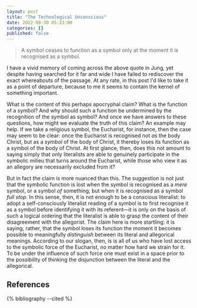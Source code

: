 ```yaml
---
layout: post
title: "The Technological Unconscious"
date: 2022-08-30 05:23:00
categories: []
published: false
---
```


> A symbol ceases to function as a symbol only at the moment it is recognised as a symbol.

I have a vivid memory of coming across the above quote in Jung, yet despite having searched for it far and wide I have failed to rediscover the exact whereabouts of the passage. At any rate, in this post I'd like to take it as a point of departure, because to me it seems to contain the kernel of something important.

What is the content of this perhaps apocryphal claim? What is the function of a symbol? And why should such a function be undermined by the recognition of the symbol as symbol? And once we have answers to these questions, how might we evaluate the truth of this claim? An example may help. If we take a religious symbol, the Eucharist, for instance, then the case may seem to be clear: once the Eucharist is recognised not _as_ the body Christ, but as a _symbol_ of the body of Christ, it thereby loses its function as a symbol of the body of Christ. At first glance, then, does this not amount to saying simply that only literalists are able to genuinely participate in the symbolic milieu that turns around the Eucharist, while those who view it as an allegory are necessarily excluded from it?

But in fact the claim is more nuanced than this. The suggestion is not just that the symbolic function is lost when the symbol is recognised as a _mere_ symbol, or a symbol _of_ something, but when it is recognised as a symbol _full stop_. In this sense, then, it is not enough to be a conscious literalist: to adopt a self-consciously literalist reading of a symbol is to first recognise it as a symbol before identifying it with its referent—it is only on the basis of such a logical ordering that the literalist is able to grasp the content of their disagreement with the allegorist. The claim here is more startling: it is saying, rather, that the symbol loses its function the moment it becomes possible to meaningfully _distinguish_ between its literal and allegorical meanings. According to our slogan, then, is is all of us who have lost access to the symbolic force of the Eucharist, no matter how hard we strain for it. To be under the influence of such force one must exist in a space prior to the possibility of thinking the disjunction between the literal and the allegorical.







## References
{% bibliography --cited %}
